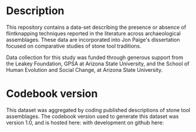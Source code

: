 # Description

This repository contains a data-set describing the presence or absence of flintknapping techniques reported in the literature across archaeological assemblages.
These data are incorporated into Jon Paige's dissertation focused on comparative studies of stone tool traditions. 

Data collection for this study was funded through generous support from the Leakey Foundation,
GPSA at Arizona State University, and the School of Human Evolution and Social Change, at Arizona State University. 



# Codebook version

This dataset was aggregated by coding published descriptions of stone tool assemblages. 
The codebook version used to generate this dataset was version 1.0, and is hosted here:
with development on github here: 







